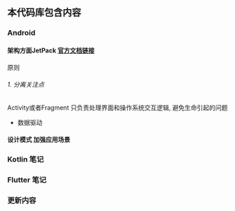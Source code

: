 
## 本代码库包含内容

### Android
####  架构方面JetPack  [官方文档链接]( https://developer.android.google.cn/jetpack/getting-started)
原则
######  1. 分离关注点
  Activity或者Fragment 只负责处理界面和操作系统交互逻辑, 避免生命引起的问题

- 数据驱动

#### 设计模式 加强应用场景


### Kotlin 笔记

### Flutter 笔记

### 更新内容